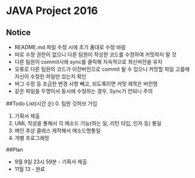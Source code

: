 # JAVA Project 2016

## Notice
* README.md 파일 수정 시에 초기 폼대로 수정 바람
* 따로 수정 권한이 없으니 다른 팀원이 작성한 코드를 수정하여 커밋하지 말 것
* 다른 팀원이 commit시에 sync를 클릭해 지속적으로 최신버전을 유지
* 오류로 다른 팀원의 코드가 이전버전으로 commit 될 수 있으니 커밋할 파일 고를때 자신이 수정한 파일만 있는지 확인
* 버그 수정 등 조금한 변경 사항 빼고, 되도록이면 커밋 제목은 버전명
* 같은 파일을 두명이서 동시에 수정하는 경우, Sync가 안되니 주의

##Todo List(시간 순)
0. 팀원 깃허브 가입
1. 기획서 제출
2. UML 작성을 통해서 각 메소드 기능(하는 일, 리턴 타입, 인자 등) 통일
3. 메인 추상 클래스 제작해서 메소드명통일
4. 개별 프로그래밍

##Plan
* 9월 9일 23시 59분 - 기획서 제출
* 11월 13 - 완료
